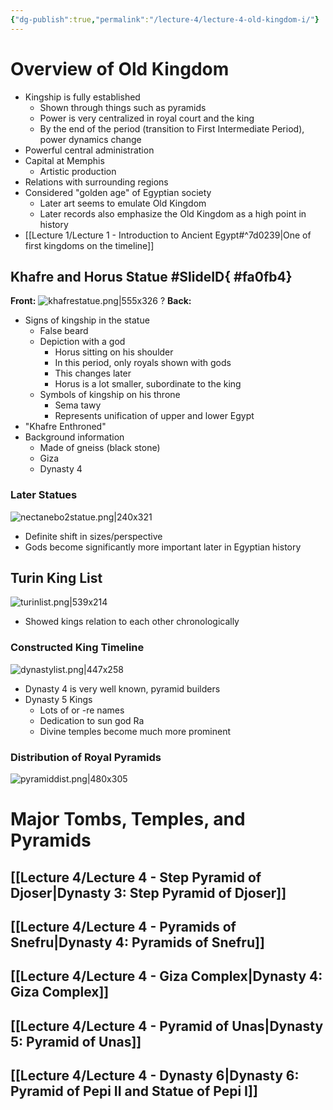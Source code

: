 ```yaml
---
{"dg-publish":true,"permalink":"/lecture-4/lecture-4-old-kingdom-i/"}
---
```


# Overview of Old Kingdom
- Kingship is fully established
	- Shown through things such as pyramids
	- Power is very centralized in royal court and the king
	- By the end of the period (transition to First Intermediate Period), power dynamics change
- Powerful central administration
- Capital at Memphis
	- Artistic production
- Relations with surrounding regions
- Considered "golden age" of Egyptian society
	- Later art seems to emulate Old Kingdom
	- Later records also emphasize the Old Kingdom as a high point in history
- [[Lecture 1/Lecture 1 - Introduction to Ancient Egypt#^7d0239\|One of first kingdoms on the timeline]]

## Khafre and Horus Statue #SlideID{ #fa0fb4}


<span class="hide-in-garden">**Front:**</span>
![khafrestatue.png|555x326](/img/user/Images/khafrestatue.png)
?
<span class="hide-in-garden">**Back:**</span>
- Signs of kingship in the statue
	- False beard
	- Depiction with a god
		- Horus sitting on his shoulder
		- In this period, only royals shown with gods
		- This changes later
		- Horus is a lot smaller, subordinate to the king
	- Symbols of kingship on his throne
		- Sema tawy
		- Represents unification of upper and lower Egypt
- "Khafre Enthroned"
- Background information
	- Made of gneiss (black stone)
	- Giza
	- Dynasty 4

### Later Statues
![nectanebo2statue.png|240x321](/img/user/Images/nectanebo2statue.png)
- Definite shift in sizes/perspective
- Gods become significantly more important later in Egyptian history

## Turin King List
![turinlist.png|539x214](/img/user/Images/turinlist.png)
- Showed kings relation to each other chronologically

### Constructed King Timeline
![dynastylist.png|447x258](/img/user/Images/dynastylist.png)
- Dynasty 4 is very well known, pyramid builders
- Dynasty 5 Kings
	- Lots of or -re names
	- Dedication to sun god Ra
	- Divine temples become much more prominent

### Distribution of Royal Pyramids
![pyramiddist.png|480x305](/img/user/Images/pyramiddist.png)

# Major Tombs, Temples, and Pyramids
## [[Lecture 4/Lecture 4 - Step Pyramid of Djoser\|Dynasty 3: Step Pyramid of Djoser]]
## [[Lecture 4/Lecture 4 - Pyramids of Snefru\|Dynasty 4: Pyramids of Snefru]]
## [[Lecture 4/Lecture 4 - Giza Complex\|Dynasty 4: Giza Complex]]
## [[Lecture 4/Lecture 4 - Pyramid of Unas\|Dynasty 5: Pyramid of Unas]]
## [[Lecture 4/Lecture 4 - Dynasty 6\|Dynasty 6: Pyramid of Pepi II and Statue of Pepi I]]